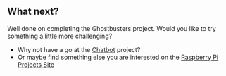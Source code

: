## What next?

Well done on completing the Ghostbusters project.
Would you like to try something a little more challenging?

- Why not have a go at the [Chatbot](https://projects.raspberrypi.org/en/projects/chatbot) project?
- Or maybe find something else you are interested on the [Raspberry Pi Projects Site](https://projects.raspberrypi.org/en/)
